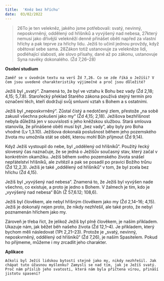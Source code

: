 ```yaml
---
title:  'Kněz bez hříchu'
date:  03/02/2022
---
```


> <p></p>
> 26To je ten velekněz, jakého jsme potřebovali: svatý, nevinný, neposkvrněný, oddělený od hříšníků a vyvýšený nad nebesa, 27který nemusí jako dřívější velekněží denně přinášet oběti napřed za vlastní hříchy a pak teprve za hříchy lidu. Ježíš to učinil jednou provždy, když obětoval sebe sama. 28Zákon totiž ustanovuje za velekněze lidi, podléhající slabosti, ale slovo přísahy, dané až po zákonu, ustanovuje Syna navěky dokonalého. (Žd 7,26–28)

**Osobní studium**

`Zaměř se v úvodním textu na verš Žd 7,26. Co se zde říká o Ježíši? V čem jsou uvedené charakteristiky výjimečné a proč jsou důležité?`

Ježíš byl „svatý“. Znamená to, že byl ve vztahu k Bohu bez vady (Žd 2,18; 4,15; 5,7.8). Starořecký překlad Starého zákona používá stejný termín pro označení těch, kteří dodržují svůj smluvní vztah s Bohem a s ostatními.

Ježíš byl „neposkvrněný“. Zůstal čistý a nedotčený zlem, přestože „na sobě zakusil všechna pokušení jako my“ (Žd 4,15; 2,18). Ježíšova bezhříšnost nebyla důležitá jen v souvislosti s jeho kněžskou službou. Stará smlouva stanovila, že přinášené oběti musí být „bez vady“, aby byly pro Boha vhodné (Lv 1,3.10). Ježíšova dokonalá poslušnost během jeho pozemského života mu umožnila stát se obětí, kterou mohl Bůh přijmout (Žd 9,14).

Když Ježíš vystoupil do nebe, byl „oddělený od hříšníků“. Použitý řecký slovesný čas naznačuje, že se jedná o Ježíšův současný stav, který začal v konkrétním okamžiku. Ježíš během svého pozemského života snášel nepřátelství hříšníků, ale zvítězil a pak se posadil po pravici Božího trůnu (Žd 12,2.3). Ježíš je také „oddělený od hříšníků“ v tom, že byl zcela bez hříchu (Žd 4,15).

Ježíš byl „vyvýšený nad nebesa“. Znamená to, že Ježíš byl vyvýšen nade všechno, co existuje, a proto je jedno s Bohem. V žalmech je tím, kdo je „vyvýšený nad nebesa“ Bůh (Ž 57,6.12; 108,6).

Ježíš byl člověkem, ale nebyl hříšným člověkem jako my (Žd 2,14–16; 4,15). Ježíš je dokonalý nejen proto, že nikdy nezhřešil, ale také proto, že nebyl poznamenán hříchem jako my.

Zároveň je třeba říct, že jelikož Ježíš byl plně člověkem, je naším příkladem. Ukazuje nám, jak běžet běh našeho života (Žd 12,1–4). Je příkladem, který bychom měli následovat (1Pt 2,21–23). Protože je „svatý, nevinný, neposkvrněný, oddělený od hříšníků“ (Žd 7,26), je naším Spasitelem. Pokud ho přijmeme, můžeme i my zrcadlit jeho charakter.

**Aplikace**

`Ačkoli byl Ježíš lidskou bytostí stejně jako my, nikdy nezhřešil. Jak chápat tuto úžasnou myšlenku? Zamysli se nad tím, jak je Ježíš svatý. Proč nám příslib jeho svatosti, která nám byla přičtena vírou, přináší jistotu spasení?`